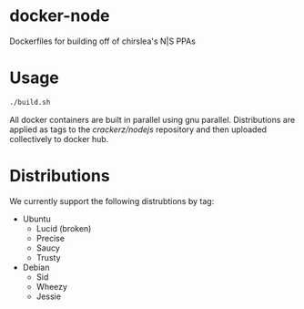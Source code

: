 docker-node
===

Dockerfiles for building off of chirslea's N|S PPAs

# Usage

```sh
./build.sh
```

All docker containers are built in parallel using gnu parallel. Distributions are applied as tags to the _crackerz/nodejs_ repository and then uploaded collectively to docker hub.

# Distributions
We currently support the following distrubtions by tag:

* Ubuntu
  * Lucid (broken)
  * Precise
  * Saucy
  * Trusty
* Debian
  * Sid
  * Wheezy
  * Jessie
